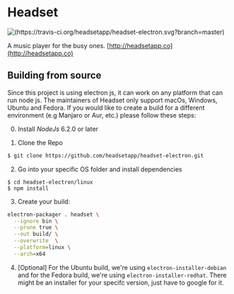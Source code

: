 # Headset
![(https://travis-ci.org/headsetapp/headset-electron.svg?branch=master)](https://travis-ci.org/headsetapp/headset-electron)

A music player for the busy ones. [http://headsetapp.co](http://headsetapp.co)

## Building from source

Since this project is using electron js, it can work on any platform that can run node js. The maintainers of Headset only support macOs, Windows, Ubuntu and Fedora. If you would like to create a build for a different environment (e.g Manjaro or Aur, etc.) please follow these steps:

0. Install _NodeJs_ 6.2.0 or later

1. Clone the Repo
```bash
$ git clone https://github.com/headsetapp/headset-electron.git
```
2. Go into your specific OS folder and install dependencies
```
$ cd headset-electron/linux
$ npm install
```
3. Create your build:
```bash
electron-packager . headset \
  --ignore bin \
  --prune true \
  --out build/ \
  --overwrite  \
  --platform=linux \
  --arch=x64
```
4. [Optional] For the Ubuntu build, we're using `electron-installer-debian` and for the Fedora build, we're using `electron-installer-redhat`. There might be an installer for your specifc version, just have to google for it.
